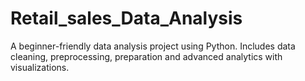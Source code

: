 # Retail_sales_Data_Analysis
A beginner-friendly data analysis project using Python. Includes data cleaning, preprocessing, preparation and advanced analytics with visualizations.
